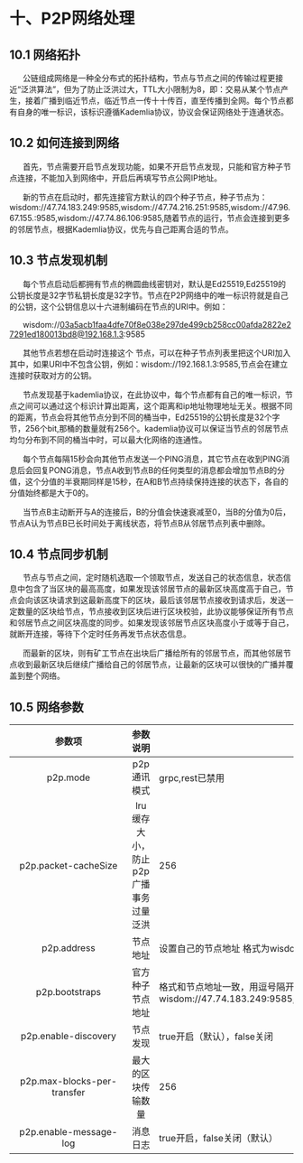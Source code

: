 # 十、P2P网络处理
## 10.1 网络拓扑
&#160;&#160;&#160;&#160;&#160;&#160;公链组成网络是一种全分布式的拓扑结构，节点与节点之间的传输过程更接近“泛洪算法”，但为了防止泛洪过大，TTL大小限制为8，即：交易从某个节点产生，接着广播到临近节点，临近节点一传十十传百，直至传播到全网。每个节点都有自身的唯一标识，该标识遵循Kademlia协议，协议会保证网络处于连通状态。

## 10.2 如何连接到网络
&#160;&#160;&#160;&#160;&#160;&#160;首先，节点需要开启节点发现功能，如果不开启节点发现，只能和官方种子节点连接，不能加入到网络中，开启后再填写节点公网IP地址。

&#160;&#160;&#160;&#160;&#160;&#160;新的节点在启动时，都先连接官方默认的四个种子节点，种子节点为：wisdom://47.74.183.249:9585,wisdom://47.74.216.251:9585,wisdom://47.96.67.155.:9585,wisdom://47.74.86.106:9585,随着节点的运行，节点会连接到更多的邻居节点，根据Kademlia协议，优先与自己距离合适的节点。
## 10.3 节点发现机制
&#160;&#160;&#160;&#160;&#160;&#160;每个节点启动后都拥有节点的椭圆曲线密钥对，默认是Ed25519,Ed25519的公钥长度是32字节私钥长度是32字节。节点在P2P网络中的唯一标识符就是自己的公钥，这个公钥信息以十六进制编码在节点的URI中。例如：

 &#160;&#160;&#160;&#160;&#160;&#160;wisdom://03a5acb1faa4dfe70f8e038e297de499cb258cc00afda2822e27291ed180013bd8@192.168.1.3:9585

&#160;&#160;&#160;&#160;&#160;&#160;其他节点若想在启动时连接这个 节点，可以在种子节点列表里把这个URI加入其中，如果URI中不包含公钥，例如：wisdom://192.168.1.3:9585,节点会在建立连接时获取对方的公钥。

&#160;&#160;&#160;&#160;&#160;&#160;节点发现基于kademlia协议，在此协议中，每个节点都有自己的唯一标识，节点之间可以通过这个标识计算出距离，这个距离和ip地址物理地址无关。根据不同的距离，节点会将其他节点分到不同的桶当中，Ed25519的公钥长度是32个字节，256个bit,那桶的数量就有256个。kademlia协议可以保证当节点的邻居节点均匀分布到不同的桶当中时，可以最大化网络的连通性。

&#160;&#160;&#160;&#160;&#160;&#160;每个节点每隔15秒会向其他节点发送一个PING消息，其它节点在收到PING消息后会回复PONG消息，节点A收到节点B的任何类型的消息都会增加节点B的分值，这个分值的半衰期同样是15秒，在A和B节点持续保持连接的状态下，各自的分值始终都是大于0的。

&#160;&#160;&#160;&#160;&#160;&#160;当节点B主动断开与A的连接后，B的分值会快速衰减至0，当B的分值为0后，节点A认为节点B已长时间处于离线状态，将节点B从邻居节点列表中删除。
## 10.4 节点同步机制
&#160;&#160;&#160;&#160;&#160;&#160;节点与节点之间，定时随机选取一个领取节点，发送自己的状态信息，状态信息中包含了当区块的最高高度，如果发现该邻居节点的最新区块高度高于自己，节点会向该区块请求到这最新高度下的区块，最后该邻居节点接收到请求后，发送一定数量的区块给节点，节点接收到区块后进行区块校验，此协议能够保证所有节点和邻居节点之间区块高度的同步。如果发现该邻居节点区块高度小于或等于自己，就断开连接，等待下个定时任务再发节点状态信息。

&#160;&#160;&#160;&#160;&#160;&#160;而最新的区块，则有矿工节点在出块后广播给所有的邻居节点，而其他邻居节点收到最新区块后继续广播给自己的邻居节点，让最新的区块可以很快的广播并覆盖到整个网络。
## 10.5 网络参数

|参数项| 参数说明|作用
|:----:|:----:|---
|<div style="width:145pt">p2p.mode</div> | p2p通讯模式|grpc,rest已禁用
|p2p.packet-cacheSize| lru缓存大小，防止p2p广播事务过量泛洪|256
|p2p.address|节点地址|设置自己的节点地址 格式为wisdom://ip地址:端口
|p2p.bootstraps|官方种子节点地址|格式和节点地址一致，用逗号隔开，默认是wisdom://47.74.183.249:9585,wisdom://47.74.216.251:9585,wisdom://47.96.67.155:9585,wisdom://47.74.86.106:9585
|p2p.enable-discovery|节点发现|true开启（默认），false关闭
|p2p.max-blocks-per-transfer|最大的区块传输数量|256
|p2p.enable-message-log|消息日志|true开启，false关闭（默认）
